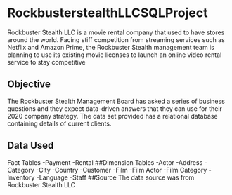 # RockbusterstealthLLCSQLProject
Rockbuster Stealth LLC is a movie rental company that used to have stores around the world. Facing stiff competition from streaming services such as Netflix and Amazon Prime, the Rockbuster Stealth management team is planning to use its existing movie licenses to launch an online video rental service to stay competitive
## Objective
The Rockbuster Stealth Management Board has asked a series of business questions and they expect data-driven answers that they can use for their 2020 company strategy. The data set provided has a relational database containing details of current clients.
## Data Used 
Fact Tables
-Payment
-Rental
##Dimension Tables
-Actor
-Address
-Category
-City
-Country
-Customer
-Film
-Film Actor
-Film Category
-Inventory
-Language
-Staff
##Source
The data source was from Rockbuster Stealth LLC
